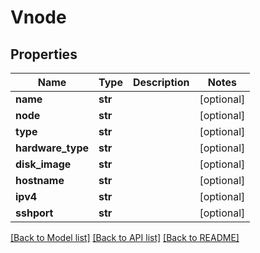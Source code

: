 # Vnode

## Properties
Name | Type | Description | Notes
------------ | ------------- | ------------- | -------------
**name** | **str** |  | [optional] 
**node** | **str** |  | [optional] 
**type** | **str** |  | [optional] 
**hardware_type** | **str** |  | [optional] 
**disk_image** | **str** |  | [optional] 
**hostname** | **str** |  | [optional] 
**ipv4** | **str** |  | [optional] 
**sshport** | **str** |  | [optional] 

[[Back to Model list]](../README.md#documentation-for-models) [[Back to API list]](../README.md#documentation-for-api-endpoints) [[Back to README]](../README.md)

